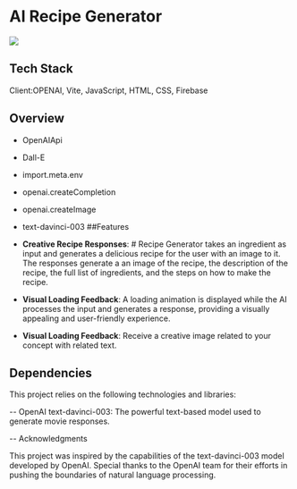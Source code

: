 # AI Recipe Generator

![](images/recipeai.png)

## Tech Stack
Client:OPENAI, Vite, JavaScript, HTML, CSS, Firebase
## Overview
*  OpenAIApi
*  Dall-E
*  import.meta.env
*  openai.createCompletion
*  openai.createImage
*  text-davinci-003
##Features
* **Creative Recipe Responses**: # Recipe Generator takes an ingredient as input and generates a delicious recipe for the user with an image to it. The responses generate a an image of the recipe, the description of the recipe, the full list of ingredients, and the steps on how to make the recipe.

* **Visual Loading Feedback**: A loading animation is displayed while the AI processes the input and generates a response, providing a visually appealing and user-friendly experience.

* **Visual Loading Feedback**: Receive a creative image related to your concept with related text.

## Dependencies
This project relies on the following technologies and libraries:

-- OpenAI text-davinci-003: The powerful text-based model used to generate movie responses.

-- Acknowledgments

This project was inspired by the capabilities of the text-davinci-003 model developed by OpenAI. Special thanks to the OpenAI team for their efforts in pushing the boundaries of natural language processing.

